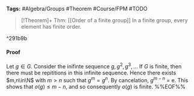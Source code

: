 **Tags:** #Algebra/Groups #Theorem #Course/FPM #TODO

> [!Theorem]+ Thm: [[Order of a finite group]]
> In a finite group, every element has finite order.

^291b9b

#### Proof
Let $g\in G$. Consider the inifinte sequence $g,g^2,g^3,\dots$ If $G$ is finite, then there must be repititions in this infinite sequence. Hence there exists $m,n\in\N$ with $m>n$ such that $g^m=g^n$. By cancelation, $g^{m-n}$ = e. This shows that $o(g)\le m-n$, and so consequently $o(g)$ is finite.
%%EOF%%
